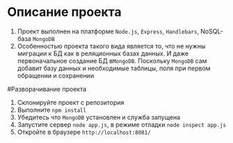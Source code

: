 # Описание проекта
1. Проект выполнен на платформе `Node.js`, `Express`, `Handlebars`, NoSQL-база `MongoDB`
2. Особенностью проекта такого вида является то, что не нужны миграции к БД как в реляционных базах данных. 
И даже первоначальное создание БД в`MongoDB`. Поскольку `MongoDB` сам добавит базу данных и необходимые таблицы, поля при первом обращении и сохранении


#Разворачивание проекта
1. Склонируйте проект с репозитория
2. Выполните `npm install`
3. Убедитесь что `MongoDB` установлен и служба запущена
4. Запустите сервер `node app.js`, в режиме отладки `node inspect app.js`
5. Откройте в браузере `http://localhost:8081/`
